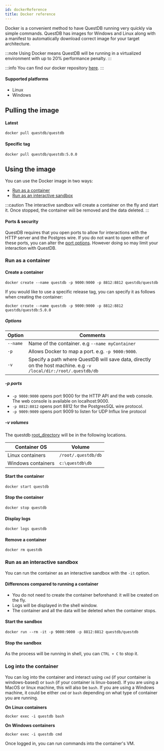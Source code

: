 ```yaml
---
id: dockerReference
title: Docker reference
---
```


Docker is a convenient method to have QuestDB running very quickly via simple
commands. QuestDB has images for Windows and Linux along with a manifest to
automatically download correct image for your target architecture.

:::note
Using Docker means QuestDB will be running in a virtualized environment
with up to 20% performance penalty.
:::

:::info
You can find our docker repository
[here](https://hub.docker.com/r/questdb/questdb).
:::

#### Supported platforms

- Linux
- Windows

## Pulling the image

#### Latest

```shell script
docker pull questdb/questdb
```

#### Specific tag

```shell script
docker pull questdb/questdb:5.0.0
```

## Using the image

You can use the Docker image in two ways:

- [Run as a container](#run-as-a-container)
- [Run as an interactive sandbox](#run-as-an-interactive-sandbox)

:::caution
The interactive sandbox will create a container on the fly and start
it. Once stopped, the container will be removed and the data deleted.
:::

#### Ports & security

QuestDB requires that you open ports to allow for interactions with the HTTP
server and the Postgres wire. If you do not want to open either of these ports,
you can alter the [port options](#-p-ports). However doing so may limit your
interaction with QuestDB.

### Run as a container

#### Create a container

```shell script
docker create --name questdb -p 9000:9000 -p 8812:8812 questdb/questdb
```

If you would like to use a specific release tag, you can specify it as follows
when creating the container:

```shell script
docker create --name questdb -p 9000:9000 -p 8812:8812 questdb/questdb:5.0.0
```

##### Options

| Option   | Comments                                                                                                         |
| -------- | ---------------------------------------------------------------------------------------------------------------- |
| `--name` | Name of the container. e.g `--name myContainer`                                                                  |
| `-p`     | Allows Docker to map a port. e.g. `-p 9000:9000`.                                                                |
| `-v`     | Specify a path where QuestDB will save data, directly on the host machine. e.g `-v /local/dir:/root/.questdb/db` |

##### -p ports

- `-p 9000:9000` opens port 9000 for the HTTP API and the web console. The web
  console is available on localhost:9000.
- `-p 8812:8812` opens port 8812 for the PostgresSQL wire protocol.
- `-p 9009:9009` opens port 9009 to listen for UDP Influx line protocol

##### -v volumes

The questdb [root_directory](rootDirectoryStructure.md) will be in the following
locations.

| Container OS       | Volume              |
| ------------------ | ------------------- |
| Linux containers   | `/root/.questdb/db` |
| Windows containers | `c:\questdb\db`     |

#### Start the container

```shell script
docker start questdb
```

#### Stop the container

```shell script
docker stop questdb
```

#### Display logs

```shell script
docker logs questdb
```

#### Remove a container

```shell script
docker rm questdb
```

### Run as an interactive sandbox

You can run the container as an interactive sandbox with the `-it` option.

#### Differences compared to running a container

- You do not need to create the container beforehand: it will be created on the
  fly.
- Logs will be displayed in the shell window.
- The container and all the data will be deleted when the container stops.

#### Start the sandbox

```shell script
docker run --rm -it -p 9000:9000 -p 8812:8812 questdb/questdb
```

#### Stop the sandbox

As the process will be running in shell, you can `CTRL + C` to stop it.

### Log into the container

You can log into the container and interact using `cmd` (if your container is
windows-based) or `bash` (if your container is linux-based). If you are using a
MacOS or linux machine, this will also be `bash`. If you are using a Windows
machine, it could be either `cmd` or `bash` depending on what type of container
you are running.

**On Linux containers**

```shell script
docker exec -i questdb bash
```

**On Windows containers**

```shell script
docker exec -i questdb cmd
```

Once logged in, you can run commands into the container's VM.
